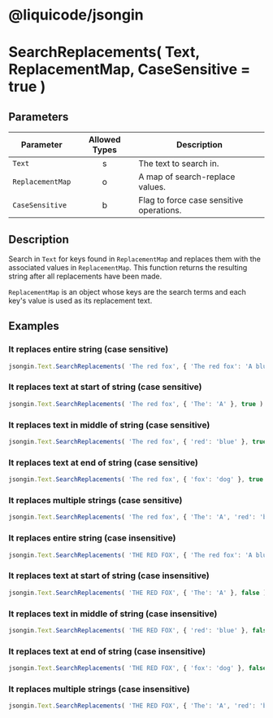 # @liquicode/jsongin


# SearchReplacements( Text, ReplacementMap, CaseSensitive = true )


## Parameters

| **Parameter**   | **Allowed Types** | **Description**                          |
|-----------------|:-----------------:|------------------------------------------|
| `Text`          |        s          | The text to search in. 	                 |
| `ReplacementMap`|        o          | A map of search-replace values.          |
| `CaseSensitive` |        b          | Flag to force case sensitive operations. |


## Description

Search in `Text` for keys found in `ReplacementMap` and replaces them with the associated values in `ReplacementMap`.
This function returns the resulting string after all replacements have been made.

`ReplacementMap` is an object whose keys are the search terms and each key's value is used as its replacement text.


## Examples


### It replaces entire string (case sensitive)
```js
jsongin.Text.SearchReplacements( 'The red fox', { 'The red fox': 'A blue dog' }, true ) === 'A blue dog'
```

### It replaces text at start of string (case sensitive)
```js
jsongin.Text.SearchReplacements( 'The red fox', { 'The': 'A' }, true ) === 'A red fox'
```

### It replaces text in middle of string (case sensitive)
```js
jsongin.Text.SearchReplacements( 'The red fox', { 'red': 'blue' }, true ) === 'The blue fox'
```

### It replaces text at end of string (case sensitive)
```js
jsongin.Text.SearchReplacements( 'The red fox', { 'fox': 'dog' }, true ) === 'The red dog'
```

### It replaces multiple strings (case sensitive)
```js
jsongin.Text.SearchReplacements( 'The red fox', { 'The': 'A', 'red': 'blue', 'fox': 'dog' }, true ) === 'A blue dog'
```

### It replaces entire string (case insensitive)
```js
jsongin.Text.SearchReplacements( 'THE RED FOX', { 'The red fox': 'A blue dog' }, false ) === 'A blue dog'
```

### It replaces text at start of string (case insensitive)
```js
jsongin.Text.SearchReplacements( 'THE RED FOX', { 'The': 'A' }, false ) === 'A RED FOX'
```

### It replaces text in middle of string (case insensitive)
```js
jsongin.Text.SearchReplacements( 'THE RED FOX', { 'red': 'blue' }, false ) === 'THE blue FOX'
```

### It replaces text at end of string (case insensitive)
```js
jsongin.Text.SearchReplacements( 'THE RED FOX', { 'fox': 'dog' }, false ) === 'THE RED dog'
```

### It replaces multiple strings (case insensitive)
```js
jsongin.Text.SearchReplacements( 'THE RED FOX', { 'The': 'A', 'red': 'blue', 'fox': 'dog' }, false ) === 'A blue dog'
```
